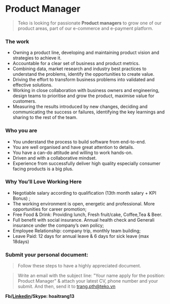 # Product Manager
> Teko is looking for passionate **Product managers** to grow one of our product areas, part of our e-commerce and e-payment platform.
### The work
- Owning a product line, developing and maintaining product vision and strategies to achieve it.
- Accountable for a clear set of business and product metrics.
- Combining data, market research and industry best practices to understand the problems, identify the opportunities to create value.
- Driving the effort to transform business problems into validated and effective solutions. 
- Working in close collaboration with business owners and engineering, design teams to prioritise and grow the product, maximise value for customers.
- Measuring the results introduced by new changes, deciding and communicating the success or failures, identifying the key learnings and sharing to the rest of the team.
### Who you are
- You understand the process to build software from end-to-end.
- You are well organised and have great attention to details.
- You have a can-do attitude and willing to work hands-on.
- Driven and with a collaborative mindset.
- Experience from successfully deliver high quality especially consumer facing products is a big plus.
### Why You’ll Love Working Here
- Negotiable salary according to qualification (13th month salary + KPI Bonus) ;
- The working environment is open, energetic and professional. More opportunities for career promotion;
- Free Food & Drink: Providing lunch, Fresh fruit/cake, Coffee,Tea & Beer.
- Full benefit with social insurance. Annual health check and Generali insurance under the company’s own policy;
- Employee Relationship: company trip, monthly team building;
- Leave Paid: 12 days for annual leave & 6 days for sick leave (max 18days)
### Submit your personal document:
> Follow these steps to have a highly appreciated document.

> Write an email with the subject line: "Your name apply for the position: Product Manager" & attach your latest CV, phone number and your submit. And then, send it to [trang.pth@teko.vn](trang.tph@teko.vn)

**Fb/[Linkedin](https://www.linkedin.com/in/hoaitrang13/)/Skype: hoaitrang13**
